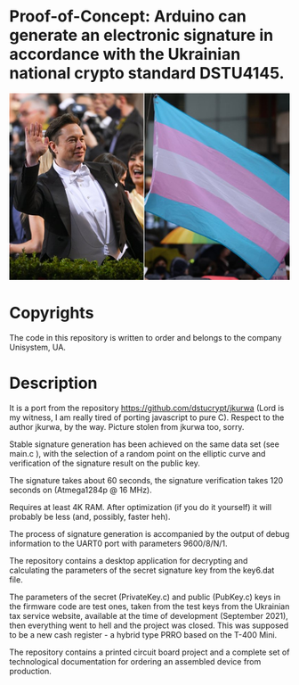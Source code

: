 # Proof-of-Concept: Arduino can generate an electronic signature in accordance with the Ukrainian national crypto standard DSTU4145.

<img src="kdpv.jpg">

# Copyrights

The code in this repository is written to order and belongs to the company Unisystem, UA.

# Description

It is a port from the repository https://github.com/dstucrypt/jkurwa (Lord is my witness, I am really tired of porting javascript to pure C). Respect to the author jkurwa, by the way. Picture stolen from jkurwa too, sorry.

Stable signature generation has been achieved on the same data set (see main.c ), with the selection of a random point on the elliptic curve and verification of the signature result on the public key.

The signature takes about 60 seconds, the signature verification takes 120 seconds on (Atmega1284p @ 16 MHz).

Requires at least 4K RAM. After optimization (if you do it yourself) it will probably be less (and, possibly, faster heh).

The process of signature generation is accompanied by the output of debug information to the UART0 port with parameters 9600/8/N/1.

The repository contains a desktop application for decrypting and calculating the parameters of the secret signature key from the key6.dat file.

The parameters of the secret (PrivateKey.c) and public (PubKey.c) keys in the firmware code are test ones, taken from the test keys from the Ukrainian tax service website, available at the time of development (September 2021), then everything went to hell and the project was closed. This was supposed to be a new cash register - a hybrid type PRRO based on the T-400 Mini.

The repository contains a printed circuit board project and a complete set of technological documentation for ordering an assembled device from production.